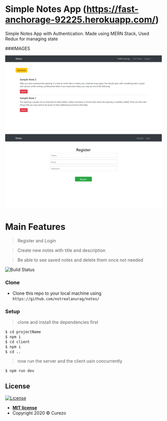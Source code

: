 # Simple Notes App (https://fast-anchorage-92225.herokuapp.com/)

Simple Notes App with Authentication. Made using MERN Stack, Used Redux for managing state

###IMAGES

![alt text](https://raw.githubusercontent.com/notrealanurag/notes/master/images/notePage.png)

![alt text](https://raw.githubusercontent.com/notrealanurag/notes/master/images/registerPage.png)

# Main Features

> Register and Login

> Create new notes with title and description

> Be able to see saved notes and delete them once not needed

![Build Status](http://img.shields.io/travis/badges/badgerbadgerbadger.svg?style=flat-square)


### Clone

- Clone this repo to your local machine using `https://github.com/notrealanurag/notes/`

### Setup

> clone and install the dependencies first

```shell
$ cd projectName
$ npm i
$ cd client
$ npm i
$ cd ..
```

> now run the server and the client usin concurrently

```shell
$ npm run dev
```


## License

[![License](http://img.shields.io/:license-mit-blue.svg?style=flat-square)](http://badges.mit-license.org)

- **[MIT license](http://opensource.org/licenses/mit-license.php)**
- Copyright 2020 © Curezo
